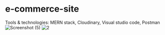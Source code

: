 # e-commerce-site

Tools & technologies:   MERN stack,  Cloudinary,   Visual studio code,   Postman
![Screenshot (5)](https://user-images.githubusercontent.com/86143384/149521848-43b684b0-9c19-4e2b-a28c-50f88551f4ed.png)
![2](https://user-images.githubusercontent.com/86143384/149522005-951c479a-5bd1-4476-8503-aa897138376a.png)
